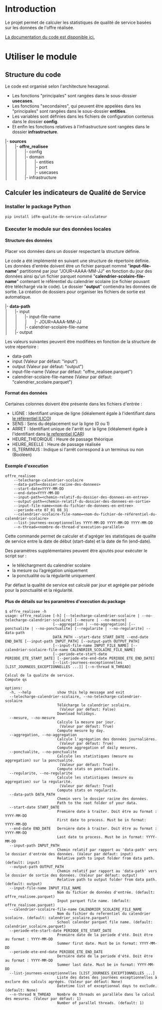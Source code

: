# Introduction
Le projet permet de calculer les statistiques de qualité de service basées sur les données de l'offre réalisée.

[La documentation du code est disponible ici.](https://iledefrancemobilites.github.io/idfm_offre_realisee_ponctualite_regularite/index.html)

# Utiliser le module

## Structure du code

Le code est organisé selon l'architecture hexagonal.
- Les fonctions "principales" sont rangées dans le sous-dossier **usecases**.
- Les fonctions "secondaires", qui peuvent être appelées dans les "principales" sont rangées dans le sous-dossier
**entities**.
- Les variables sont définies dans les fichiers de configuration contenus dans le dossier **config**.
- Et enfin les fonctions relatives à l'infrastructure sont rangées dans le dossier **infrastructure**.

|- **sources**\
│&nbsp;&nbsp;&nbsp;&nbsp;&nbsp;&nbsp;|- **offre_realisee**\
│&nbsp;&nbsp;&nbsp;&nbsp;&nbsp;&nbsp;│&nbsp;&nbsp;&nbsp;&nbsp;&nbsp;&nbsp;|- config\
│&nbsp;&nbsp;&nbsp;&nbsp;&nbsp;&nbsp;│&nbsp;&nbsp;&nbsp;&nbsp;&nbsp;&nbsp;|- domain\
│&nbsp;&nbsp;&nbsp;&nbsp;&nbsp;&nbsp;│&nbsp;&nbsp;&nbsp;&nbsp;&nbsp;&nbsp;│&nbsp;&nbsp;&nbsp;&nbsp;&nbsp;&nbsp;|- entities\
│&nbsp;&nbsp;&nbsp;&nbsp;&nbsp;&nbsp;│&nbsp;&nbsp;&nbsp;&nbsp;&nbsp;&nbsp;│&nbsp;&nbsp;&nbsp;&nbsp;&nbsp;&nbsp;|- port\
│&nbsp;&nbsp;&nbsp;&nbsp;&nbsp;&nbsp;│&nbsp;&nbsp;&nbsp;&nbsp;&nbsp;&nbsp;│&nbsp;&nbsp;&nbsp;&nbsp;&nbsp;&nbsp;|- usecases\
│&nbsp;&nbsp;&nbsp;&nbsp;&nbsp;&nbsp;│&nbsp;&nbsp;&nbsp;&nbsp;&nbsp;&nbsp;|- infrastructure

## Calculer les indicateurs de Qualité de Service

### Installer le package Python
```console
pip install idfm-qualite-de-service-calculateur
```

### Executer le module sur des données locales

#### Structure des données
Placer vos données dans un dossier respectant la structure définie.

Le code a été implémenté en suivant une structure de répertoire définie. Les données d'entrée doivent être un fichier parquet nommé "**input-file-name**" partitionné par jour "JOUR=AAAA-MM-JJ" en fonction du jour des données ainsi qu'un fichier parquet nommé "**calendrier-scolaire-file-name**" contenant le référentiel du calendrier scolaire (ce fichier pouvant être téléchargé via le code). Le dossier "**output**" contiendra les données de sortie. La création de dossiers pour organiser les fichiers de sortie est automatique.

|- **data-path**\
│&nbsp;&nbsp;&nbsp;&nbsp;&nbsp;&nbsp;|- input\
│&nbsp;&nbsp;&nbsp;&nbsp;&nbsp;&nbsp;│&nbsp;&nbsp;&nbsp;&nbsp;&nbsp;&nbsp;|- input-file-name\
│&nbsp;&nbsp;&nbsp;&nbsp;&nbsp;&nbsp;│&nbsp;&nbsp;&nbsp;&nbsp;&nbsp;&nbsp;│&nbsp;&nbsp;&nbsp;&nbsp;&nbsp;&nbsp;|- JOUR=AAAA-MM-JJ\
│&nbsp;&nbsp;&nbsp;&nbsp;&nbsp;&nbsp;│&nbsp;&nbsp;&nbsp;&nbsp;&nbsp;&nbsp;|- calendrier-scolaire-file-name\
│&nbsp;&nbsp;&nbsp;&nbsp;&nbsp;&nbsp;|- output

Les valeurs suivantes peuvent être modifiées en fonction de la structure de votre répertoire :
- data-path
- input (Valeur par défaut: "input")
- output (Valeur par défaut: "output")
- input-file-name (Valeur par défaut: "offre_realisee.parquet")
- calendrier-scolaire-file-namee (Valeur par défaut: "calendrier_scolaire.parquet")

#### Format des données
Certaines colonnes doivent être présente dans les fichiers d'entrée :
- LIGNE : Identifiant unique de ligne (idéalement égale à l'identifiant dans [le référentiel ILICO](https://www.google.com/url?sa=t&source=web&rct=j&opi=89978449&url=https://data.iledefrance-mobilites.fr/api/v2/catalog/datasets/referentiels-lignes-arrets-offre-netex/attachments/referentiel_des_lignes_netex_v1_pdf&ved=2ahUKEwjiyveh8OCKAxUTR6QEHY-UNCEQFnoECA4QAQ&usg=AOvVaw1Q8OgKhgRHN2Ao_Yyw8Lcr))
- SENS : Sens du déplacement sur la ligne (0 ou 1)
- ARRET : Identifiant unique de l'arrêt sur la ligne (idéalement égale à l'identifiant dans [le referentiel ICAR](https://www.google.com/url?sa=t&source=web&rct=j&opi=89978449&url=https://data.iledefrance-mobilites.fr/api/v2/catalog/datasets/referentiels-lignes-arrets-offre-netex/attachments/referentiel_des_arrets_netex_v1_pdf&ved=2ahUKEwiyz6Wi8eCKAxWOT6QEHdTUPKIQFnoECBMQAQ&usg=AOvVaw1NZUNibX1nfLt94B3-txG3))
- HEURE_THEORIQUE : Heure de passage théorique
- HEURE_REELLE : Heure de passage réalisée
- IS_TERMINUS : Indique si l'arrêt correspond à un terminus ou non (Booléen)


#### Exemple d'execution
```console
offre_realisee
    --telecharge-calendrier-scolaire
    --data-path=<dossier-racine-des-donnees>
    --start-date=YYYY-MM-DD
    --end-date=YYYY-MM-DD
    --input-path=<chemin-relatif-du-dossier-des-donnees-en-entree>
    --output-path=<chemin-relatif-du-dossier-des-donnees-en-sortie>
    --input-file-name=<nom-du-fichier-de-donnees-en-entree>
    --periode-ete 07_01 08_31
    --calendrier-scolaire-file-name=<nom-du-fichier-de-référentiel-du-calendrier-scolaire>
    --list-journees-exceptionnelles YYYY-MM-DD YYYY-MM-DD YYYY-MM-DD
    --n-thread=<nombre-de-thread-d'execution-parallèle>
```

Cette commande permet de calculer et d'agréger les statistiques de qualite de service entre la date de début (start-date) et la date de fin (end-date).

Des paramètres supplémentaires peuvent être ajoutés pour exécuter le script sur :
- le téléchargment du calendrier scolaire
- la mesure ou l’agrégation uniquement
- la ponctualité ou la régularité uniquement

Par défaut la qualité de service est calculé par jour et agrégée par période pour la ponctualité et la régularité.

#### Plus de détails sur les paramètres d'execution du package

```console
$ offre_realisee -h
usage: offre_realisee [-h] [--telecharge-calendrier-scolaire | --no-telecharge-calendrier-scolaire] [--mesure | --no-mesure]
                      [--aggregation | --no-aggregation] [--ponctualite | --no-ponctualite] [--regularite | --no-regularite] --data-path
                      DATA_PATH --start-date START_DATE --end-date END_DATE [--input-path INPUT_PATH] [--output-path OUTPUT_PATH]
                      [--input-file-name INPUT_FILE_NAME] [--calendrier-scolaire-file-name CALENDRIER_SCOLAIRE_FILE_NAME]
                      [--periode-ete-start-date PERIODE_ETE_START_DATE] [--periode-ete-end-date PERIODE_ETE_END_DATE]
                      [--list-journees-exceptionnelles [LIST_JOURNEES_EXCEPTIONNELLES ...]] [--n-thread N_THREAD]

Calcul de la qualite de service.
Compute qs

options:
  -h, --help            show this help message and exit
  --telecharge-calendrier-scolaire, --no-telecharge-calendrier-scolaire
                        Télécharge le calendrier scolaire.
                         (Valeur par défaut: False)
                        Download holidays.
  --mesure, --no-mesure
                        Calcule la mesure par jour.
                         (Valeur par défaut: True)
                        Compute mesure by day.
  --aggregation, --no-aggregation
                        Calcule l'agrégation des données journalières.
                         (Valeur par défaut: True)
                        Compute aggregation of daily mesures.
  --ponctualite, --no-ponctualite
                        Calcule les statistiques (mesure ou aggregation) sur la ponctualité.
                         (Valeur par défaut: True)
                        Compute stats on ponctualite.
  --regularite, --no-regularite
                        Calcule les statistiques (mesure ou aggregation) sur la régularité.
                         (Valeur par défaut: True)
                        Compute stats on regularite.
  --data-path DATA_PATH
                        Chemin vers le dossier racine des données.
                        Path to the root folder of your data.
  --start-date START_DATE
                        Première date à traiter. Doit être au format : YYYY-MM-DD
                        First date to process. Must be in format: YYYY-MM-DD
  --end-date END_DATE   Dernière date à traiter. Doit être au format : YYYY-MM-DD
                        Last date to process. Must be in format: YYYY-MM-DD
  --input-path INPUT_PATH
                        Chemin relatif par rapport au 'data-path' vers le dossier d'entrée des données. (Valeur par défaut: input)
                        Relative path to input folder from data path. (default: input)
  --output-path OUTPUT_PATH
                        Chemin relatif par rapport au 'data-path' vers le dossier de sortie des données. (Valeur par défaut: output)
                        Relative path to output folder from data path. (default: output)
  --input-file-name INPUT_FILE_NAME
                        Nom du fichier de données d'entrée. (default: offre_realisee.parquet)
                        Input parquet file name. (default: offre_realisee.parquet)
  --calendrier-scolaire-file-name CALENDRIER_SCOLAIRE_FILE_NAME
                        Nom du fichier du referentiel du calendrier scolaire. (default: calendrier_scolaire.parquet)
                        School calendar parquet file name. (default: calendrier_scolaire.parquet)
  --periode-ete-start-date PERIODE_ETE_START_DATE
                        Première date de la periode d'été. Doit être au format : YYYY-MM-DD
                        Summer first date. Must be in format: YYYY-MM-DD
  --periode-ete-end-date PERIODE_ETE_END_DATE
                        Dernière date de la periode d'été. Doit être au format : YYYY-MM-DD
                        Summer last date. Must be in format: YYYY-MM-DD
  --list-journees-exceptionnelles [LIST_JOURNEES_EXCEPTIONNELLES ...]
                        Liste des dates des journées exceptionnelles à exclure des calculs agrégés. (Valeur par défaut: None)
                        Datetime list of exceptionnal days to exclude. (default: None)
  --n-thread N_THREAD   Nombre de threads en parallèle dans le calcul des mesures. (Valeur par défaut: 1)
                        Number of parallel threads. (default: 1)
```
